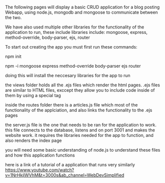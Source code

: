 The following pages will display a basic CRUD application for a blog posting Webapp, using node.js, mongodb and mongoose to communicate between the two.

We have also used multiple other libraries for the functionality of the application to run,  these include libraries include:
mongoose, express, method-override, body-parser, ejs, router

To start out creating the app you must first run these commands:

npm init

npm -i mongoose express method-override body-parser ejs router

doing this will install the neccesary libraries for the app to run

the views folder holds all the .ejs files which render the html pages.  .ejs files are similar to HTML files, exccept they allow you to include code inside of them by using a special tag

inside the routes folder there is a articles.js file which most of the functionality of the applciation, and also links the functionality to the .ejs pages

the server.js file is the one that needs to be ran for the application to work.  this file connects to the database, listens and on port 3001 and makes the website work.  it requires the libraries needed for the app to function, and also renders the index page

you will need some basic understanding of node.js to understand these files and how this application functions

here is a link of a tutorial of a application that runs very similarly
https://www.youtube.com/watch?v=1NrHkjlWVhM&t=3000s&ab_channel=WebDevSimplified
